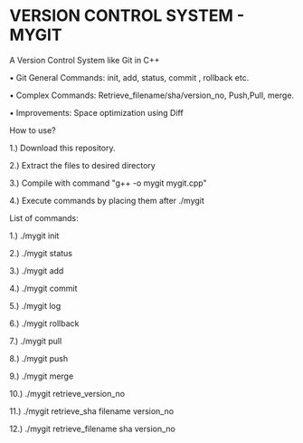 # VERSION CONTROL SYSTEM - MYGIT

A Version Control System like Git in C++

• Git General Commands: init, add, status, commit , rollback etc.

• Complex Commands: Retrieve_filename/sha/version_no, Push,Pull, merge.

• Improvements: Space optimization using Diff



How to use?

1.) Download this repository.

2.) Extract the files to desired directory

3.) Compile with command "g++ -o mygit mygit.cpp"

4.) Execute commands by placing them after ./mygit



List of commands:

1.) ./mygit init

2.) ./mygit status

3.) ./mygit add

4.) ./mygit commit

5.) ./mygit log

6.) ./mygit rollback

7.) ./mygit pull

8.) ./mygit push

9.) ./mygit merge

10.) ./mygit retrieve_version_no

11.) ./mygit retrieve_sha filename version_no

12.) ./mygit retrieve_filename sha version_no
